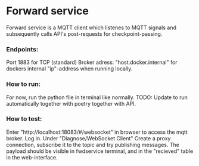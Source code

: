 # Forward service
Forward service is a MQTT client which listenes to MQTT signals and subsequently calls API's post-requests for checkpoint-passing.

### Endpoints:
Port 1883 for TCP (standard)
Broker adress: "host.docker.internal" for dockers internal "ip"-address when running locally.

### How to run:
For now, run the python file in terminal like normally.
TODO: Update to run automatically together with poetry together with API.

### How to test:
Enter "http://localhost:18083/#/websocket" in browser to access the mqtt broker. Log in. Under "Diagnose/WebSocket Client" Create a proxy connection, subscribe it to the topic and try publishing messages. The payload should be visible in fwdservice terminal, and in the "recieved" table in the web-interface.
